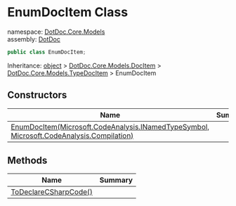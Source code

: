 ﻿# EnumDocItem Class

namespace: [DotDoc\.Core\.Models](../DotDoc.Core.Models.md)<br />
assembly: [DotDoc](../../DotDoc.md)



```csharp
public class EnumDocItem;
```

Inheritance: [object](https://docs.microsoft.com/dotnet/api/System.Object) > [DotDoc\.Core\.Models\.DocItem](../../DotDoc/DotDoc.Core.Models/DocItem.md) > [DotDoc\.Core\.Models\.TypeDocItem](../../DotDoc/DotDoc.Core.Models/TypeDocItem.md) > EnumDocItem

## Constructors

| Name | Summary |
|------|---------|
| [EnumDocItem\(Microsoft\.CodeAnalysis\.INamedTypeSymbol, Microsoft\.CodeAnalysis\.Compilation\)](./EnumDocItem/$ctor.md) |  |

## Methods

| Name | Summary |
|------|---------|
| [ToDeclareCSharpCode\(\)](./EnumDocItem/ToDeclareCSharpCode.md) |  |

